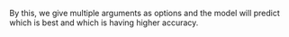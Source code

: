 By this, we give multiple arguments as options and the model will predict which is best and which is having higher accuracy.
